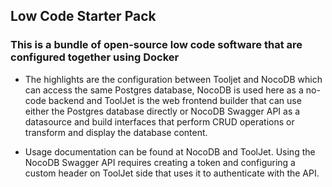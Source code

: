 ## Low Code Starter Pack

### This is a bundle of open-source low code software that are configured together using Docker

- The highlights are the configuration between Tooljet and NocoDB which can access the same Postgres database, NocoDB is used here as a no-code backend and ToolJet is the web frontend builder that can use either the Postgres database directly or NocoDB Swagger API as a datasource and build interfaces that perform CRUD operations or transform and display the database content. 

- Usage documentation can be found at NocoDB and ToolJet. Using the NocoDB Swagger API requires creating a token and configuring a custom header on ToolJet side that uses it to authenticate with the API.

